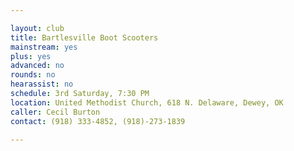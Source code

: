 ```yaml
---

layout: club
title: Bartlesville Boot Scooters
mainstream: yes
plus: yes
advanced: no
rounds: no
hearassist: no
schedule: 3rd Saturday, 7:30 PM
location: United Methodist Church, 618 N. Delaware, Dewey, OK
caller: Cecil Burton
contact: (918) 333-4852, (918)-273-1839

---
```


